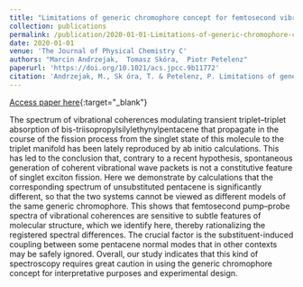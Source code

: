 ```yaml
---
title: "Limitations of generic chromophore concept for femtosecond vibrational coherences"
collection: publications
permalink: /publication/2020-01-01-Limitations-of-generic-chromophore-concept-for-femtosecond-vibrational-coherences
date: 2020-01-01
venue: 'The Journal of Physical Chemistry C'
authors: "Marcin Andrzejak,  Tomasz Skóra,  Piotr Petelenz"
paperurl: 'https://doi.org/10.1021/acs.jpcc.9b11772'
citation: 'Andrzejak, M., Sk ́ora, T. & Petelenz, P. Limitations of generic chromophore concept for femtosecond vibrational coherences. The Journal of Physical Chemistry C 124, 3529-3535 (2020)'
---
```

[Access paper here](https://doi.org/10.1021/acs.jpcc.9b11772){:target="_blank"}

The spectrum of vibrational coherences modulating transient triplet–triplet absorption of bis-triisopropylsilylethynylpentacene that propagate in the course of the fission process from the singlet state of this molecule to the triplet manifold has been lately reproduced by ab initio calculations. This has led to the conclusion that, contrary to a recent hypothesis, spontaneous generation of coherent vibrational wave packets is not a constitutive feature of singlet exciton fission. Here we demonstrate by calculations that the corresponding spectrum of unsubstituted pentacene is significantly different, so that the two systems cannot be viewed as different models of the same generic chromophore. This shows that femtosecond pump–probe spectra of vibrational coherences are sensitive to subtle features of molecular structure, which we identify here, thereby rationalizing the registered spectral differences. The crucial factor is the substituent-induced coupling between some pentacene normal modes that in other contexts may be safely ignored. Overall, our study indicates that this kind of spectroscopy requires great caution in using the generic chromophore concept for interpretative purposes and experimental design.